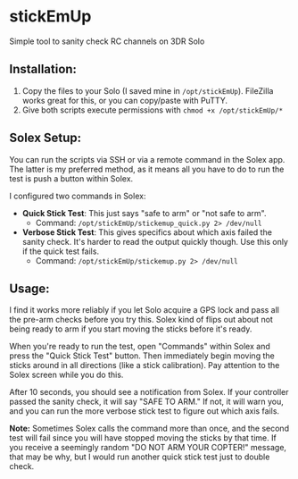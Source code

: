 # stickEmUp
Simple tool to sanity check RC channels on 3DR Solo

## Installation:

1. Copy the files to your Solo (I saved mine in ``/opt/stickEmUp``). FileZilla works great for this, or you can copy/paste with PuTTY.
2. Give both scripts execute permissions with ``chmod +x /opt/stickEmUp/*``

## Solex Setup:

You can run the scripts via SSH or via a remote command in the Solex app. The latter is my preferred method, as it means all you have to do to run the test is push a button within Solex.

I configured two commands in Solex:

- **Quick Stick Test**: This just says "safe to arm" or "not safe to arm".
  - Command: ``/opt/stickEmUp/stickemup_quick.py 2> /dev/null``
- **Verbose Stick Test**: This gives specifics about which axis failed the sanity check. It's harder to read the output quickly though. Use this only if the quick test fails.
  - Command: ``/opt/stickEmUp/stickemup.py 2> /dev/null``
  
## Usage:

I find it works more reliably if you let Solo acquire a GPS lock and pass all the pre-arm checks before you try this. Solex kind of flips out about not being ready to arm if you start moving the sticks before it's ready.

When you're ready to run the test, open "Commands" within Solex and press the "Quick Stick Test" button. Then immediately begin moving the sticks around in all directions (like a stick calibration). Pay attention to the Solex screen while you do this.

After 10 seconds, you should see a notification from Solex. If your controller passed the sanity check, it will say "SAFE TO ARM." If not, it will warn you, and you can run the more verbose stick test to figure out which axis fails.

**Note:** Sometimes Solex calls the command more than once, and the second test will fail since you will have stopped moving the sticks by that time. If you receive a seemingly random "DO NOT ARM YOUR COPTER!" message, that may be why, but I would run another quick stick test just to double check.
